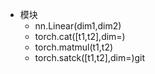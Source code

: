 - 模块
    - nn.Linear(dim1,dim2)
    - torch.cat([t1,t2],dim=)
    - torch.matmul(t1,t2)
    - torch.satck([t1,t2],dim=)git
    